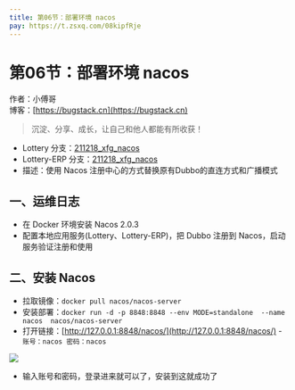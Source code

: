 ```yaml
---
title: 第06节：部署环境 nacos
pay: https://t.zsxq.com/08kipfRje
---
```


# 第06节：部署环境 nacos

作者：小傅哥
<br/>博客：[https://bugstack.cn](https://bugstack.cn)

>沉淀、分享、成长，让自己和他人都能有所收获！

- Lottery 分支：[211218_xfg_nacos](https://gitcode.net/KnowledgePlanet/Lottery/-/tree/211218_xfg_nacos) 
- Lottery-ERP 分支：[211218_xfg_nacos](https://gitcode.net/KnowledgePlanet/Lottery-ERP/-/tree/211218_xfg_nacos) 
- 描述：使用 Nacos 注册中心的方式替换原有Dubbo的直连方式和广播模式

## 一、运维日志

- 在 Docker 环境安装 Nacos 2.0.3
- 配置本地应用服务(Lottery、Lottery-ERP)，把 Dubbo 注册到 Nacos，启动服务验证注册和使用

## 二、安装 Nacos

- 拉取镜像：`docker pull nacos/nacos-server`
- 安装部署：`docker run -d -p 8848:8848 --env MODE=standalone  --name nacos  nacos/nacos-server`
- 打开链接：[http://127.0.0.1:8848/nacos/](http://127.0.0.1:8848/nacos/) - `账号：nacos 密码：nacos`

![](/images/article/project/lottery/Part-5/6-01.png)

- 输入账号和密码，登录进来就可以了，安装到这就成功了